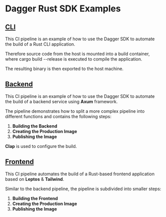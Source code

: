 # Dagger Rust SDK Examples

## [CLI](./cli/src/main.rs)

This CI pipeline is an example of how to use the Dagger SDK to automate the build of a Rust CLI application.

Therefore source code from the host is mounted into a build container, where cargo build --release is executed to compile the application.

The resulting binary is then exported to the host machine.


## [Backend](./backend/src/main.rs)

This CI pipeline is an example of how to use the Dagger SDK to automate the build of a backend service using **Axum** framework.

The pipeline demonstrates how to split a more complex pipeline into different functions and contains the following steps:

1. **Building the Backend**
2. **Creating the Production Image** 
3. **Publishing the Image**

**Clap** is used to configure the build.

## [Frontend](./frontend/src/main.rs)

This CI pipeline automates the build of a Rust-based frontend application based on **Leptos** & **Tailwind**.

Similar to the backend pipeline, the pipeline is subdivided into smaller steps:

1. **Building the Frontend**
2. **Creating the Production Image**
3. **Publishing the Image**

